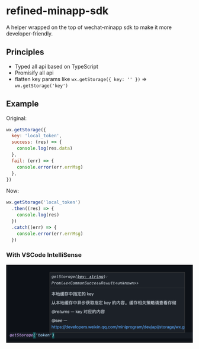 # refined-minapp-sdk

A helper wrapped on the top of wechat-minapp sdk to make it more developer-friendly.

## Principles

- Typed all api based on TypeScript
- Promisify all api
- flatten key params like `wx.getStorage({ key: '' })` => `wx.getStorage('key')`

## Example

Original:

```js
wx.getStorage({
  key: 'local_token',
  success: (res) => {
    console.log(res.data)
  },
  fail: (err) => {
    console.error(err.errMsg)
  },
})
```

Now:

```js
wx.getStorage('local_token')
  .then((res) => {
    console.log(res)
  })
  .catch((err) => {
    console.error(err.errMsg)
  })
```

### With VSCode IntelliSense

![](./static/intellisense.png)
